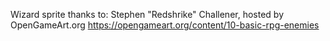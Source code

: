 Wizard sprite thanks to:
Stephen "Redshrike" Challener, hosted by OpenGameArt.org
https://opengameart.org/content/10-basic-rpg-enemies
